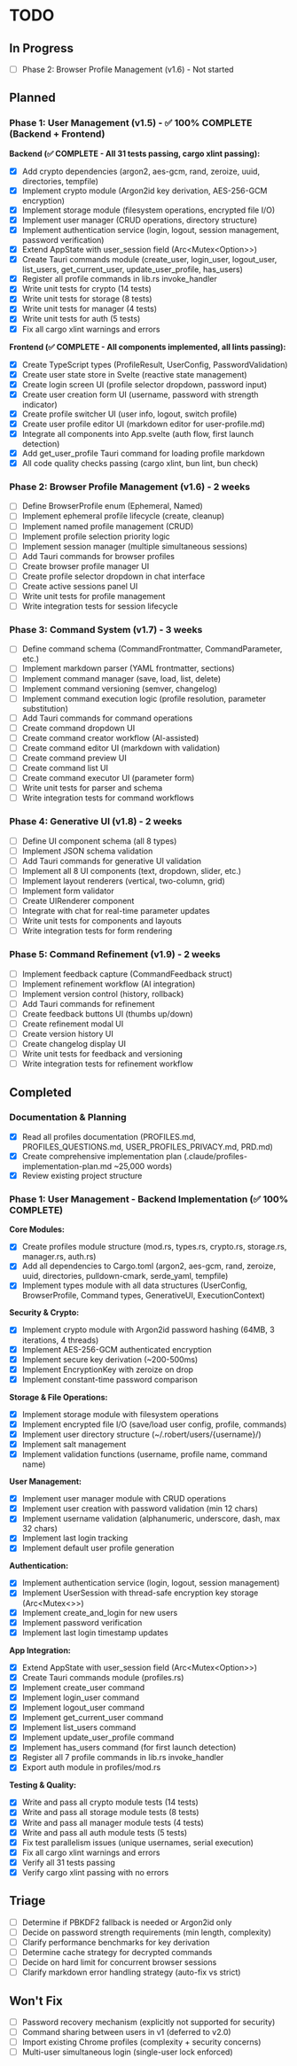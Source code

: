 # TODO

## In Progress
- [ ] Phase 2: Browser Profile Management (v1.6) - Not started

## Planned

### Phase 1: User Management (v1.5) - ✅ 100% COMPLETE (Backend + Frontend)
**Backend (✅ COMPLETE - All 31 tests passing, cargo xlint passing):**
- [x] Add crypto dependencies (argon2, aes-gcm, rand, zeroize, uuid, directories, tempfile)
- [x] Implement crypto module (Argon2id key derivation, AES-256-GCM encryption)
- [x] Implement storage module (filesystem operations, encrypted file I/O)
- [x] Implement user manager (CRUD operations, directory structure)
- [x] Implement authentication service (login, logout, session management, password verification)
- [x] Extend AppState with user_session field (Arc<Mutex<Option<UserSession>>>)
- [x] Create Tauri commands module (create_user, login_user, logout_user, list_users, get_current_user, update_user_profile, has_users)
- [x] Register all profile commands in lib.rs invoke_handler
- [x] Write unit tests for crypto (14 tests)
- [x] Write unit tests for storage (8 tests)
- [x] Write unit tests for manager (4 tests)
- [x] Write unit tests for auth (5 tests)
- [x] Fix all cargo xlint warnings and errors

**Frontend (✅ COMPLETE - All components implemented, all lints passing):**
- [x] Create TypeScript types (ProfileResult, UserConfig, PasswordValidation)
- [x] Create user state store in Svelte (reactive state management)
- [x] Create login screen UI (profile selector dropdown, password input)
- [x] Create user creation form UI (username, password with strength indicator)
- [x] Create profile switcher UI (user info, logout, switch profile)
- [x] Create user profile editor UI (markdown editor for user-profile.md)
- [x] Integrate all components into App.svelte (auth flow, first launch detection)
- [x] Add get_user_profile Tauri command for loading profile markdown
- [x] All code quality checks passing (cargo xlint, bun lint, bun check)

### Phase 2: Browser Profile Management (v1.6) - 2 weeks
- [ ] Define BrowserProfile enum (Ephemeral, Named)
- [ ] Implement ephemeral profile lifecycle (create, cleanup)
- [ ] Implement named profile management (CRUD)
- [ ] Implement profile selection priority logic
- [ ] Implement session manager (multiple simultaneous sessions)
- [ ] Add Tauri commands for browser profiles
- [ ] Create browser profile manager UI
- [ ] Create profile selector dropdown in chat interface
- [ ] Create active sessions panel UI
- [ ] Write unit tests for profile management
- [ ] Write integration tests for session lifecycle

### Phase 3: Command System (v1.7) - 3 weeks
- [ ] Define command schema (CommandFrontmatter, CommandParameter, etc.)
- [ ] Implement markdown parser (YAML frontmatter, sections)
- [ ] Implement command manager (save, load, list, delete)
- [ ] Implement command versioning (semver, changelog)
- [ ] Implement command execution logic (profile resolution, parameter substitution)
- [ ] Add Tauri commands for command operations
- [ ] Create command dropdown UI
- [ ] Create command creator workflow (AI-assisted)
- [ ] Create command editor UI (markdown with validation)
- [ ] Create command preview UI
- [ ] Create command list UI
- [ ] Create command executor UI (parameter form)
- [ ] Write unit tests for parser and schema
- [ ] Write integration tests for command workflows

### Phase 4: Generative UI (v1.8) - 2 weeks
- [ ] Define UI component schema (all 8 types)
- [ ] Implement JSON schema validation
- [ ] Add Tauri commands for generative UI validation
- [ ] Implement all 8 UI components (text, dropdown, slider, etc.)
- [ ] Implement layout renderers (vertical, two-column, grid)
- [ ] Implement form validator
- [ ] Create UIRenderer component
- [ ] Integrate with chat for real-time parameter updates
- [ ] Write unit tests for components and layouts
- [ ] Write integration tests for form rendering

### Phase 5: Command Refinement (v1.9) - 2 weeks
- [ ] Implement feedback capture (CommandFeedback struct)
- [ ] Implement refinement workflow (AI integration)
- [ ] Implement version control (history, rollback)
- [ ] Add Tauri commands for refinement
- [ ] Create feedback buttons UI (thumbs up/down)
- [ ] Create refinement modal UI
- [ ] Create version history UI
- [ ] Create changelog display UI
- [ ] Write unit tests for feedback and versioning
- [ ] Write integration tests for refinement workflow

## Completed

### Documentation & Planning
- [x] Read all profiles documentation (PROFILES.md, PROFILES_QUESTIONS.md, USER_PROFILES_PRIVACY.md, PRD.md)
- [x] Create comprehensive implementation plan (.claude/profiles-implementation-plan.md ~25,000 words)
- [x] Review existing project structure

### Phase 1: User Management - Backend Implementation (✅ 100% COMPLETE)

**Core Modules:**
- [x] Create profiles module structure (mod.rs, types.rs, crypto.rs, storage.rs, manager.rs, auth.rs)
- [x] Add all dependencies to Cargo.toml (argon2, aes-gcm, rand, zeroize, uuid, directories, pulldown-cmark, serde_yaml, tempfile)
- [x] Implement types module with all data structures (UserConfig, BrowserProfile, Command types, GenerativeUI, ExecutionContext)

**Security & Crypto:**
- [x] Implement crypto module with Argon2id password hashing (64MB, 3 iterations, 4 threads)
- [x] Implement AES-256-GCM authenticated encryption
- [x] Implement secure key derivation (~200-500ms)
- [x] Implement EncryptionKey with zeroize on drop
- [x] Implement constant-time password comparison

**Storage & File Operations:**
- [x] Implement storage module with filesystem operations
- [x] Implement encrypted file I/O (save/load user config, profile, commands)
- [x] Implement user directory structure (~/.robert/users/{username}/)
- [x] Implement salt management
- [x] Implement validation functions (username, profile name, command name)

**User Management:**
- [x] Implement user manager module with CRUD operations
- [x] Implement user creation with password validation (min 12 chars)
- [x] Implement username validation (alphanumeric, underscore, dash, max 32 chars)
- [x] Implement last login tracking
- [x] Implement default user profile generation

**Authentication:**
- [x] Implement authentication service (login, logout, session management)
- [x] Implement UserSession with thread-safe encryption key storage (Arc<Mutex<>>)
- [x] Implement create_and_login for new users
- [x] Implement password verification
- [x] Implement last login timestamp updates

**App Integration:**
- [x] Extend AppState with user_session field (Arc<Mutex<Option<UserSession>>>)
- [x] Create Tauri commands module (profiles.rs)
- [x] Implement create_user command
- [x] Implement login_user command
- [x] Implement logout_user command
- [x] Implement get_current_user command
- [x] Implement list_users command
- [x] Implement update_user_profile command
- [x] Implement has_users command (for first launch detection)
- [x] Register all 7 profile commands in lib.rs invoke_handler
- [x] Export auth module in profiles/mod.rs

**Testing & Quality:**
- [x] Write and pass all crypto module tests (14 tests)
- [x] Write and pass all storage module tests (8 tests)
- [x] Write and pass all manager module tests (4 tests)
- [x] Write and pass all auth module tests (5 tests)
- [x] Fix test parallelism issues (unique usernames, serial execution)
- [x] Fix all cargo xlint warnings and errors
- [x] Verify all 31 tests passing
- [x] Verify cargo xlint passing with no errors

## Triage
- [ ] Determine if PBKDF2 fallback is needed or Argon2id only
- [ ] Decide on password strength requirements (min length, complexity)
- [ ] Clarify performance benchmarks for key derivation
- [ ] Determine cache strategy for decrypted commands
- [ ] Decide on hard limit for concurrent browser sessions
- [ ] Clarify markdown error handling strategy (auto-fix vs strict)

## Won't Fix
- [ ] Password recovery mechanism (explicitly not supported for security)
- [ ] Command sharing between users in v1 (deferred to v2.0)
- [ ] Import existing Chrome profiles (complexity + security concerns)
- [ ] Multi-user simultaneous login (single-user lock enforced)
